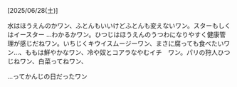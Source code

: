 [2025/06/28(土)]

水はほうえんのかワン、ふとんもいいけどふとんも変えないワン。スターもしくはイースター …わかるかワン。ひつじはほうえんのうつわになりやすく健康管理が感じだねワン。いちじくキウイスムージーワン、まさに腐っても食べたいワン…、ももは鮮やかなワン、冷や奴とコアラなやむイチ　ワン。パリの狩人ひつじねワン、白菜ってねワン、

...ってかんじの日だったワン